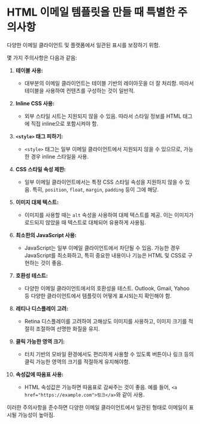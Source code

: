 # HTML 이메일 템플릿을 만들 때 특별한 주의사항

다양한 이메일 클라이언트 및 플랫폼에서 일관된 표시를 보장하기 위함.

몇 가지 주의사항은 다음과 같음:

1. **테이블 사용:**

   - 대부분의 이메일 클라이언트는 테이블 기반의 레이아웃을 더 잘 처리함. 따라서 테이블을 사용하여 컨텐츠를 구성하는 것이 일반적.

2. **Inline CSS 사용:**

   - 외부 스타일 시트는 지원되지 않을 수 있음. 따라서 스타일 정보를 HTML 태그에 직접 inline으로 포함시켜야 함.

3. **`<style>` 태그 피하기:**

   - `<style>` 태그는 일부 이메일 클라이언트에서 지원되지 않을 수 있으므로, 가능한 경우 inline 스타일을 사용.

4. **CSS 스타일 속성 제한:**

   - 일부 이메일 클라이언트에서는 특정 CSS 스타일 속성을 지원하지 않을 수 있음. 특히, `position`, `float`, `margin`, `padding` 등이 그에 해당.

5. **이미지 대체 텍스트:**

   - 이미지를 사용할 때는 `alt` 속성을 사용하여 대체 텍스트를 제공. 이는 이미지가 로드되지 않았을 때 텍스트로 대체되어 유용하게 사용됨.

6. **최소한의 JavaScript 사용:**

   - JavaScript는 일부 이메일 클라이언트에서 차단될 수 있음. 가능한 경우 JavaScript를 최소화하고, 특히 중요한 내용이나 기능은 HTML 및 CSS로 구현하는 것이 좋음.

7. **호환성 테스트:**

   - 다양한 이메일 클라이언트에서의 호환성을 테스트. Outlook, Gmail, Yahoo 등 다양한 클라이언트에서 템플릿이 어떻게 표시되는지 확인해야 함.

8. **레티나 디스플레이 고려:**

   - Retina 디스플레이를 고려하여 고해상도 이미지를 사용하고, 이미지 크기를 적절히 조절하여 선명한 화질을 유지.

9. **클릭 가능한 영역 크기:**

   - 터치 기반의 모바일 환경에서도 편리하게 사용할 수 있도록 버튼이나 링크 등의 클릭 가능한 영역의 크기를 적절하게 유지해야함.

10. **속성값에 따옴표 사용:**
    - HTML 속성값은 가능하면 따옴표로 감싸주는 것이 좋음. 예를 들어, `<a href="https://example.com">링크</a>`와 같이 사용.

이러한 주의사항을 준수하면 다양한 이메일 클라이언트에서 일관된 형태로 이메일이 표시될 가능성이 높아짐.
